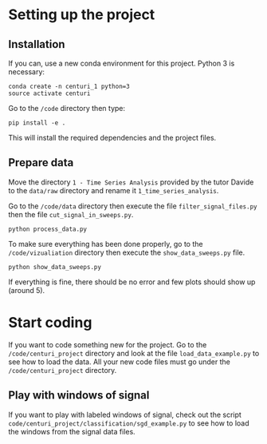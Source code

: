 # Setting up the project

## Installation

If you can, use a new conda environment for this project. Python 3 is necessary:

	conda create -n centuri_1 python=3
	source activate centuri

Go to the `/code` directory then type:

	pip install -e .

This will install the required dependencies and the project files.

## Prepare data

Move the directory `1 - Time Series Analysis` provided by the tutor Davide to the `data/raw` directory
and rename it `1_time_series_analysis`.

Go to the `/code/data` directory then execute the file `filter_signal_files.py` then the file `cut_signal_in_sweeps.py`.

	python process_data.py
	
To make sure everything has been done properly, go to the `/code/vizualiation` directory then execute the `show_data_sweeps.py` file.

	python show_data_sweeps.py

If everything is fine, there should be no error and few plots should show up (around 5).

# Start coding

If you want to code something new for the project. 
Go to the `/code/centuri_project` directory and look at the file `load_data_example.py` to see how to load the data.
All your new code files must go under the `/code/centuri_project` directory.

## Play with windows of signal

If you want to play with labeled windows of signal, check out the script `code/centuri_project/classification/sgd_example.py` to see 
how to load the windows from the signal data files.